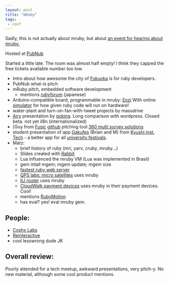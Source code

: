 ```yaml
---
layout: post
title: "mRuby"
tags:
 - conf
---
```


Sadly, this is not actually about mruby, but about [an event for hearing about mruby.](https://www.eventbrite.com/e/2015-fukuoka-ruby-night-at-pubnub-tickets-18590545823)

Hosted at [PubNub](https://www.pubnub.com/)

Started a little late. The room was almost half empty! I think they capped the free tickets available number too low.

- Intro about how awesome the city of [Fukuoka](https://www.google.com/maps/place/Fukuoka) is for ruby developers.
- PubNub what-is pitch
- mRuby pitch, embedded software development
  - mentions [rubyforum](http://forum.mruby.org/) (japanese)
- Arduino-compatible board, programmable in mruby: [Enzi](http://enzi.cc/en) With online [simulator](http://enzi.cc/apps/new?rev=2) for how given ruby code will run on hardware!
- water-plant and turn-on-fan-with-tweet projects by masudrive
- [Airy](http://airy.haw.co.jp/) presentation by [goking](https://twitter.com/goking). Long comparison with wordpress. Closed beta. not yet il8n (internationalized)
- [Guy from [Fusic](http://fusic.co.jp/) [github](https://github.com/fusic) pitching tool [360 multi survey solutions](http://360do.jp/en/)
- student presentation of app [Gakufes](https://play.google.com/store/apps/details?id=com.planningdev.festivalapp&hl=en) (Brian and M) from [Kyushi inst. Tech](https://www.kyutech.ac.jp/english/) - a better app for all [university festivals](https://en.wikipedia.org/wiki/Cultural_festival_(Japan)).
- Matz:
  - brief history of ruby (mri, yarv, cruby, mruby...)
  - Slides created with [Rabbit](https://rubygems.org/gems/rabbit)
  - Lua influenced the mruby VM (Lua was implemented in Brasil)
  - gem intall mgem; mgem update; mgem size
  - [fastest ruby web server](https://github.com/matsumoto-r/ngx_mruby)
  - [QPS labs: micro satellites](http://www.qps.com/) uses mruby
  - [IIJ router](http://www.iij.ad.jp/en/svcsol/service/m-router/) uses mruby
  - [CloudWalk payment devices](https://www.cloudwalk.io/en) uses mruby in their payment devices. Cool!
  - mentions [RubyMotion](http://www.rubymotion.com/)
  - has eval? yes! eval mruby gem.


## People:

- [Coshx Labs](https://www.coshx.com/blog/)
- [Reinteractive](https://reinteractive.net/)
- cool lesswrong dude JK

## Overall review:

Poorly attended for a tech meetup, awkward presentations, very pitch-y. No new material, although some cool product mentions.
